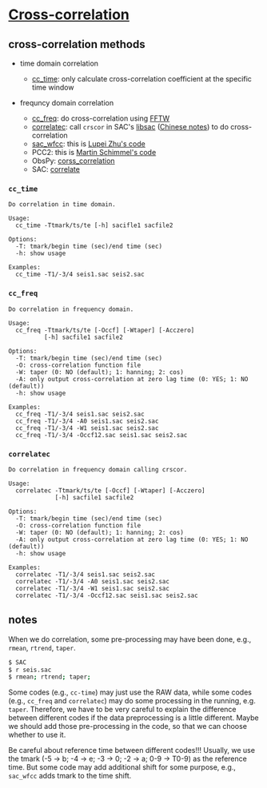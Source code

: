 # [Cross-correlation](https://en.wikipedia.org/wiki/Cross-correlation)

## cross-correlation methods

- time domain correlation
    - [cc_time](src/cc_time.c): only calculate cross-correlation coefficient at the specific time window

- frequncy domain correlation
    - [cc_freq](src/cc_freq.c): do cross-correlation using [FFTW](http://www.fftw.org/)
    - [correlatec](src/correlatec.c): call `crscor` in SAC's [libsac](http://ds.iris.edu/files/sac-manual/manual/saclib.html) ([Chinese notes](https://seisman.github.io/SAC_Docs_zh/libs/libsac/#crscor)) to do cross-correlation
    - [sac_wfcc](sac_wfcc/): this is [Lupei Zhu's code](http://geophysics.eas.gatech.edu/people/zpeng/Teaching/SAC_Tutorial/#part3_1)
    - PCC2: this is [Martin Schimmel's code](http://diapiro.ictja.csic.es/gt/mschi/SCIENCE/pcc2_method.py)
    - ObsPy: [corss_correlation](https://docs.obspy.org/packages/autogen/obspy.signal.cross_correlation.html#module-obspy.signal.cross_correlation)
    - SAC: [correlate](examples/SAC-correlate.sh)


### `cc_time`

```
Do correlation in time domain.

Usage:
  cc_time -Ttmark/ts/te [-h] sacifle1 sacfile2

Options:
  -T: tmark/begin time (sec)/end time (sec)
  -h: show usage

Examples:
  cc_time -T1/-3/4 seis1.sac seis2.sac
```

### `cc_freq`

```
Do correlation in frequency domain.

Usage:
  cc_freq -Ttmark/ts/te [-Occf] [-Wtaper] [-Acczero]
          [-h] sacfile1 sacfile2

Options:
  -T: tmark/begin time (sec)/end time (sec)
  -O: cross-correlation function file
  -W: taper (0: NO (default); 1: hanning; 2: cos)
  -A: only output cross-correlation at zero lag time (0: YES; 1: NO (default))
  -h: show usage

Examples:
  cc_freq -T1/-3/4 seis1.sac seis2.sac
  cc_freq -T1/-3/4 -A0 seis1.sac seis2.sac
  cc_freq -T1/-3/4 -W1 seis1.sac seis2.sac
  cc_freq -T1/-3/4 -Occf12.sac seis1.sac seis2.sac
```


### `correlatec`
```
Do correlation in frequency domain calling crscor.

Usage:
  correlatec -Ttmark/ts/te [-Occf] [-Wtaper] [-Acczero]
             [-h] sacfile1 sacfile2

Options:
  -T: tmark/begin time (sec)/end time (sec)
  -O: cross-correlation function file
  -W: taper (0: NO (default); 1: hanning; 2: cos)
  -A: only output cross-correlation at zero lag time (0: YES; 1: NO (default))
  -h: show usage

Examples:
  correlatec -T1/-3/4 seis1.sac seis2.sac
  correlatec -T1/-3/4 -A0 seis1.sac seis2.sac
  correlatec -T1/-3/4 -W1 seis1.sac seis2.sac
  correlatec -T1/-3/4 -Occf12.sac seis1.sac seis2.sac
```


## notes

When we do correlation, some pre-processing may have been done, e.g., `rmean`, `rtrend`, `taper`.

```bash
$ SAC
$ r seis.sac
$ rmean; rtrend; taper;
```
Some codes (e.g., `cc-time`) may just use the RAW data, while some codes (e.g., `cc_freq` and `correlatec`) may do some processing in the running, e.g. `taper`. Therefore, we have to be very careful to explain the difference between different codes if the data preprocessing is a little different. Maybe we should add those pre-processing in the code, so that we can choose whether to use it.

Be careful about reference time between different codes!!! Usually, we use the tmark (-5 -> b; -4 -> e; -3 -> 0; -2 -> a; 0-9 -> T0-9) as the reference time. But some code may add additional shift for some purpose, e.g., `sac_wfcc` adds tmark to the time shift.

